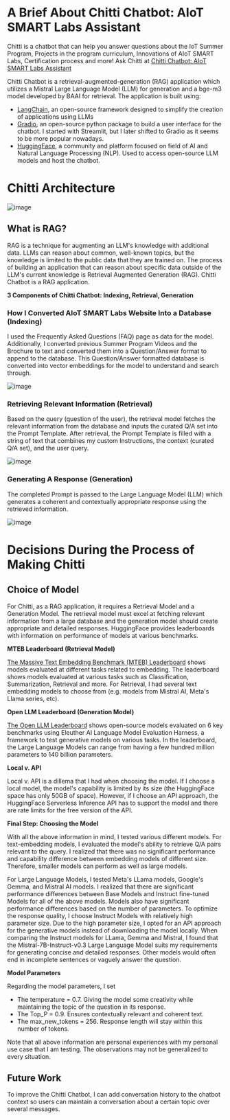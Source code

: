 # A Brief About Chitti Chatbot: AIoT SMART Labs Assistant
Chitti is a chatbot that can help you answer questions about the IoT Summer Program, Projects in the program curriculum, Innovations of AIoT SMART Labs, Certification process and more! Ask Chitti at [Chitti Chatbot: AIoT SMART Labs Assistant](https://www.aiotsmartlabs.com/innovations/chitti-chatbot)

Chitti Chatbot is a retrieval-augmented-generation (RAG) application which utilizes a Mistral Large Language Model (LLM) for generation and a bge-m3 model developed by BAAI for retrieval. The application is built using:
- [LangChain](https://www.langchain.com/langchain), an open-source framework designed to simplify the creation of applications using LLMs
- [Gradio](https://www.gradio.app/), an open-source python package to build a user interface for the chatbot. I started with Streamlit, but I later shifted to Gradio as it seems to be more popular nowadays.
- [HuggingFace](https://huggingface.co/), a community and platform focused on field of AI and Natural Language Processing (NLP). Used to access open-source LLM models and host the chatbot.


# Chitti Architecture
![image](https://github.com/rishisim/Chitti-Chatbot/assets/86998121/42adb6a6-9523-45ee-b2f2-ff747f8a8e28)

## What is RAG?
RAG is a technique for augmenting an LLM's knowledge with additional data. LLMs can reason about common, well-known topics, but the knowledge is limited to the public data that they are trained on. The process of building an application that can reason about specific data outside of the LLM's current knowledge is Retrieval Augmented Generation (RAG). Chitti Chatbot is a RAG application.

**3 Components of Chitti Chatbot: Indexing, Retrieval, Generation**

### How I Converted AIoT SMART Labs Website Into a Database (Indexing)
I used the Frequently Asked Questions (FAQ) page as data for the model. Additionally, I converted previous Summer Program Videos and the Brochure to text and converted them into a Question/Answer format to append to the database. This Question/Answer formatted database is converted into vector embeddings for the model to understand and search through.

![image](https://github.com/rishisim/Chitti-Chatbot/assets/86998121/8ab3ead6-3ee8-415d-ac82-2e311938a4d3)

### Retrieving Relevant Information (Retrieval)
Based on the query (question of the user), the retrieval model fetches the relevant information from the database and inputs the curated Q/A set into the Prompt Template. After retrieval, the Prompt Template is filled with a string of text that combines my custom Instructions, the context (curated Q/A set), and the user query.

![image](https://github.com/rishisim/Chitti-Chatbot/assets/86998121/b16f3175-a4cb-40cb-9668-563106264df8)

### Generating A Response (Generation)
The completed Prompt is passed to the Large Language Model (LLM) which generates a coherent and contextually appropriate response using the retrieved information.

![image](https://github.com/rishisim/Chitti-Chatbot/assets/86998121/7fb315d4-aa0b-4217-8aa6-854755e58870)

# Decisions During the Process of Making Chitti
## Choice of Model
For Chitti, as a RAG application, it requires a Retrieval Model and a Generation Model. The retrieval model must excel at fetching relevant information from a large database and the generation model should create appropriate and detailed responses. HuggingFace provides leaderboards with information on performance of models at various benchmarks.

**MTEB Leaderboard (Retrieval Model)** 

[The Massive Text Embedding Benchmark (MTEB) Leaderboard](https://huggingface.co/spaces/mteb/leaderboard) shows models evaluated at different tasks related to embedding. The leaderboard shows models evaluated at various tasks such as Classification, Summarization, Retrieval and more. For Retrieval, I had several text embedding models to choose from (e.g. models from Mistral AI, Meta's Llama series, etc).

**Open LLM Leaderboard (Generation Model)**

[The Open LLM Leaderboard](https://huggingface.co/spaces/open-llm-leaderboard/open_llm_leaderboard) shows open-source models evaluated on 6 key benchmarks using Eleuther AI Language Model Evaluation Harness, a framework to test generative models on various tasks. In the leaderboard, the Large Language Models can range from having a few hundred million parameters to 140 billion parameters.

**Local v. API**

Local v. API is a dillema that I had when choosing the model. If I choose a local model, the model's capability is limited by its size (the HuggingFace space has only 50GB of space). However, if I choose an API approach, the HuggingFace Serverless Inference API has to support the model and there are rate limits for the free version of the API. 

**Final Step: Choosing the Model**

With all the above information in mind, I tested various different models. For text-embedding models, I evaluated the model's ability to retrieve Q/A pairs relevant to the query. I realized that there was no significant performance and capability difference between embedding models of different size. Therefore, smaller models can perform as well as large models.

For Large Language Models, I tested Meta's LLama models, Google's Gemma, and Mistral AI models. I realized that there are significant performance differences between Base Models and Instruct fine-tuned Models for all of the above models. Models also have significant performance differences based on the number of parameters. To optimize the response quality, I choose Instruct Models with relatively high parameter size. Due to the high parameter size, I opted for an API approach for the generative models instead of downloading the model locally. When comparing the Instruct models for LLama, Gemma and Mistral, I found that the Mistral-7B-Instruct-v0.3 Large Language Model suits my requirements for generating concise and detailed responses. Other models would often end in incomplete sentences or vaguely answer the question.

**Model Parameters**

Regarding the model parameters, I set
- The temperature = 0.7. Giving the model some creativity while maintaining the topic of the question in its response.
- The Top_P = 0.9. Ensures contextually relevant and coherent text.
- The max_new_tokens = 256. Response length will stay within this number of tokens.

Note that all above information are personal experiences with my personal use case that I am testing. The observations may not be generalized to every situation.

## Future Work
To improve the Chitti Chatbot, I can add conversation history to the chatbot context so users can maintain a conversation about a certain topic over several messages.
